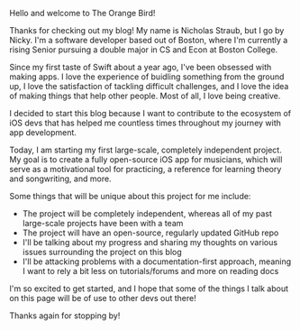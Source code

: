 Hello and welcome to The Orange Bird!

Thanks for checking out my blog! My name is Nicholas Straub, but I go by Nicky. I'm a software developer based out of Boston, where I'm currently a rising Senior pursuing a double major in CS and Econ at Boston College. 

Since my first taste of Swift about a year ago, I've been obsessed with making apps. I love the experience of buidling something from the ground up, I love the satisfaction of tackling difficult challenges, and I love the idea of making things that help other people. Most of all, I love being creative. 

I decided to start this blog because I want to contribute to the ecosystem of iOS devs that has helped me countless times throughout my journey with app development. 

Today, I am starting my first large-scale, completely independent project. My goal is to create a fully open-source iOS app for musicians, which will serve as a motivational tool for practicing, a reference for learning theory and songwriting, and more. 

Some things that will be unique about this project for me include: 
- The project will be completely independent, whereas all of my past large-scale projects have been with a team
- The project will have an open-source, regularly updated GitHub repo
- I'll be talking about my progress and sharing my thoughts on various issues surrounding the project on this blog
- I'll be attacking problems with a documentation-first approach, meaning I want to rely a bit less on tutorials/forums and more on reading docs

I'm so excited to get started, and I hope that some of the things I talk about on this page will be of use to other devs out there! 

Thanks again for stopping by! 
